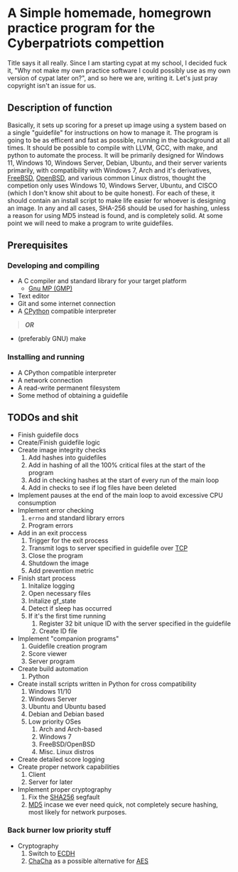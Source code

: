 # A Simple homemade, homegrown practice program for the Cyberpatriots compettion

Title says it all really. Since I am starting cypat at my school, I decided fuck it, "Why not make my own practice software I could possibly use as my own version of cypat later on?", and so here we are, writing it. Let's just pray copyright isn't an issue for us.

## Description of function

Basically, it sets up scoring for a preset up image using a system based on a single "guidefile" for instructions on how to manage it.
The program is going to be as efficent and fast as possible, running in the background at all times.
It should be possible to compile with LLVM, GCC, with make, and python to automate the process. It will be primarily designed for Windows 11, Windows 10, Windows Server, Debian, Ubuntu, and their server varients primarily, with compatibility with Windows 7, Arch and it's derivatives, [FreeBSD](https://www.freebsd.org/), [OpenBSD](https://www.openbsdfoundation.org/), and various common Linux distros, thought the competion only uses Windows 10, Windows Server, Ubuntu, and CISCO (which I don't know shit about to be quite honest).
For each of these, it should contain an install script to make life easier for whoever is designing an image.
In any and all cases, SHA-256 should be used for hashing, unless a reason for using MD5 instead is found, and is completely solid.
At some point we will need to make a program to write guidefiles.

## Prerequisites

### Developing and compiling

- A C compiler and standard library for your target platform
    - [Gnu MP (GMP)](https://gmplib.org/)
- Text editor
- Git and some internet connection
- A [CPython](https://en.wikipedia.org/wiki/CPython) compatible interpreter
> ***OR***
- (preferably GNU) make

### Installing and running

- A CPython compatible interpreter
- A network connection
- A read-write permanent filesystem
- Some method of obtaining a guidefile

## TODOs and shit

- Finish guidefile docs
- Create/Finish guidefile logic
- Create image integrity checks
    1. Add hashes into guidefiles
    2. Add in hashing of all the 100% critical files at the start of the program
    3. Add in checking hashes at the start of every run of the main loop
    4. Add in checks to see if log files have been deleted
- Implement pauses at the end of the main loop to avoid excessive CPU consumption
- Implement error checking
    1. `errno` and standard library errors
    2. Program errors
- Add in an exit proccess
    1. Trigger for the exit process
    2. Transmit logs to server specified in guidefile over [TCP](https://en.wikipedia.org/wiki/Transmission_Control_Protocol)
    3. Close the program
    4. Shutdown the image
    5. Add prevention metric
- Finish start process
    1. Initalize logging
    2. Open necessary files
    3. Initalize gf_state
    4. Detect if sleep has occurred
    5. If it's the first time running
        1. Register 32 bit unique ID with the server specified in the guidefile
        2. Create ID file
- Implement "companion programs"
    1. Guidefile creation program
    2. Score viewer
    3. Server program
- Create build automation
    1. Python
- Create install scripts written in Python for cross compatibility
    1. Windows 11/10
    2. Windows Server
    3. Ubuntu and Ubuntu based
    4. Debian and Debian based
    5. Low priority OSes
        1. Arch and Arch-based
        2. Windows 7
        3. FreeBSD/OpenBSD
        4. Misc. Linux distros
- Create detailed score logging
- Create proper network capabilities
    1. Client
    2. Server for later
- Implement proper cryptography
    1. Fix the [SHA256](https://en.wikipedia.org/wiki/SHA-2) segfault
    2. [MD5](https://en.wikipedia.org/wiki/MD5) incase we ever need quick, not completely secure hashing, most likely for network purposes.

### Back burner low priority stuff
- Cryptography
    1. Switch to [ECDH](https://en.wikipedia.org/wiki/Elliptic-curve_Diffie%E2%80%93Hellman)
    2. [ChaCha](https://en.wikipedia.org/wiki/Salsa20#ChaCha_variant) as a possible alternative for [AES](https://en.wikipedia.org/wiki/Advanced_Encryption_Standard)
